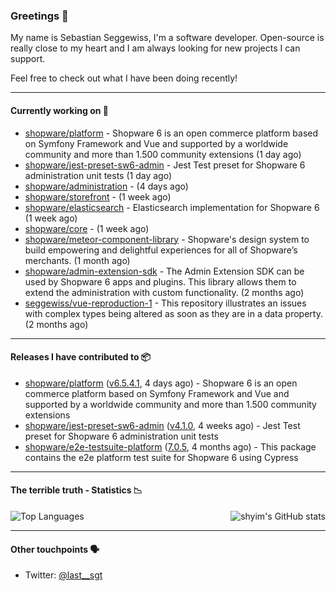 ### Greetings 👋

My name is Sebastian Seggewiss, I'm a software developer.
Open-source is really close to my heart and I am always looking for new projects I can support.

Feel free to check out what I have been doing recently!

---

#### Currently working on 💪

- [shopware/platform](https://github.com/shopware/platform) - Shopware 6 is an open commerce platform based on Symfony Framework and Vue and supported by a worldwide community and more than 1.500 community extensions (1 day ago)
- [shopware/jest-preset-sw6-admin](https://github.com/shopware/jest-preset-sw6-admin) - Jest Test preset for Shopware 6 administration unit tests (1 day ago)
- [shopware/administration](https://github.com/shopware/administration) -  (4 days ago)
- [shopware/storefront](https://github.com/shopware/storefront) -  (1 week ago)
- [shopware/elasticsearch](https://github.com/shopware/elasticsearch) - Elasticsearch implementation for Shopware 6 (1 week ago)
- [shopware/core](https://github.com/shopware/core) -  (1 week ago)
- [shopware/meteor-component-library](https://github.com/shopware/meteor-component-library) - Shopware&#39;s design system to build empowering and delightful experiences for all of Shopware’s merchants. (1 month ago)
- [shopware/admin-extension-sdk](https://github.com/shopware/admin-extension-sdk) - The Admin Extension SDK can be used by Shopware 6 apps and plugins. This library allows them to extend the administration with custom functionality. (2 months ago)
- [seggewiss/vue-reproduction-1](https://github.com/seggewiss/vue-reproduction-1) - This repository illustrates an issues with complex types being altered as soon as they are in a data property. (2 months ago)

---

#### Releases I have contributed to 📦

- [shopware/platform](https://github.com/shopware/platform) ([v6.5.4.1](https://github.com/shopware/platform/releases/tag/v6.5.4.1), 4 days ago) - Shopware 6 is an open commerce platform based on Symfony Framework and Vue and supported by a worldwide community and more than 1.500 community extensions
- [shopware/jest-preset-sw6-admin](https://github.com/shopware/jest-preset-sw6-admin) ([v4.1.0](https://github.com/shopware/jest-preset-sw6-admin/releases/tag/v4.1.0), 4 weeks ago) - Jest Test preset for Shopware 6 administration unit tests
- [shopware/e2e-testsuite-platform](https://github.com/shopware/e2e-testsuite-platform) ([7.0.5](https://github.com/shopware/e2e-testsuite-platform/releases/tag/7.0.5), 4 months ago) - This package contains the e2e platform test suite for Shopware 6 using Cypress

---

#### The terrible truth - Statistics 📉

<img align="right" alt="shyim's GitHub stats" src="https://github-readme-stats.vercel.app/api?username=seggewiss&count_private=1&show_icons=true&" />

![Top Languages](https://github-readme-stats.vercel.app/api/top-langs/?username=seggewiss)

---

#### Other touchpoints 🗣

- Twitter: [@last__sgt](https://twitter.com/last__sgt)
